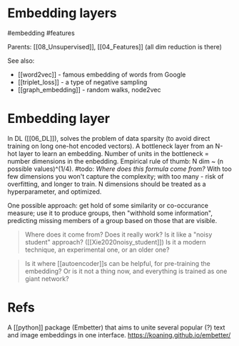 # Embedding layers

#embedding #features

Parents: [[08_Unsupervised]], [[04_Features]] (all dim reduction is there)

See also:
* [[word2vec]] - famous embedding of words from Google
* [[triplet_loss]] - a type of negative sampling
* [[graph_embedding]] - random walks, node2vec

# Embedding layer

In DL ([[06_DL]]), solves the problem of data sparsity (to avoid direct training on long one-hot encoded vectors). A bottleneck layer from an N-hot layer to learn an embedding. Number of units in the bottleneck = number dimensions in the enbedding. Empirical rule of thumb: N dim ~ (n possible values)^(1/4). #todo:  _Where does this formula come from?_ With too few dimensions you won't capture the complexity; with too many - risk of overfitting, and longer to train. N dimensions should be treated as a hyperparameter, and optimized.

One possible approach: get hold of some similarity or co-occurance measure; use it to produce groups, then "withhold some information", predicting missing members of a group based on those that are visible.
> Where does it come from? Does it really work? Is it like a "noisy student" approach? ([[Xie2020noisy_student]]) Is it a modern technique, an experimental one, or an older one?

> Is it where [[autoencoder]]s can be helpful, for pre-training the embedding? Or is it not a thing now, and everything is trained as one giant network?

# Refs

A [[python]] package (Embetter) that aims to unite several popular (?) text and image embeddings in one interface.
https://koaning.github.io/embetter/